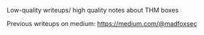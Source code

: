 Low-quality writeups/ high quality notes about THM boxes

Previous writeups on medium:
https://medium.com/@madfoxsec

